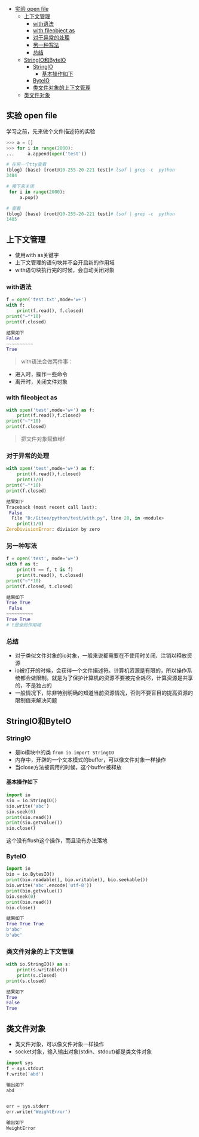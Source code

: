 
 * [实验 open file](#实验-open-file)
      * [上下文管理](#上下文管理)
         * [with语法](#with语法)
         * [with fileobject as](#with-fileobject-as)
         * [对于异常的处理](#对于异常的处理)
         * [另一种写法](#另一种写法)
         * [总结](#总结)
      * [StringIO和ByteIO](#stringio和byteio)
         * [StringIO](#stringio)
            * [基本操作如下](#基本操作如下)
         * [ByteIO](#byteio)
         * [类文件对象的上下文管理](#类文件对象的上下文管理)
      * [类文件对象](#类文件对象)


## 实验 open file

学习之前，先来做个文件描述符的实验

```python
>>> a = []
>>> for i in range(2000):
...     a.append(open('test'))

# 在另一个tty查看
(blog) (base) [root@10-255-20-221 test]# lsof | grep -c  python
3404

# 接下来关闭
 for i in range(2000):
     a.pop()

# 查看
(blog) (base) [root@10-255-20-221 test]# lsof | grep -c  python
1405
```

## 上下文管理

- 使用with as关键字
- 上下文管理的语句块并不会开启新的作用域
- with语句块执行完的时候，会自动关闭对象

### with语法

```python
f = open('test.txt',mode='w+')
with f:
    print(f.read(), f.closed)
print("~"*10)
print(f.closed)

结果如下
False
~~~~~~~~~~
True
```

>with语法会做两件事：

- 进入时，操作一些命令
- 离开时，关闭文件对象


### with fileobject as

```python
with open('test',mode='w+') as f:
    print(f.read(),f.closed)
print("~"*10)
print(f.closed)
```

>把文件对象赋值给f

### 对于异常的处理

```python
with open('test',mode='w+') as f:
    print(f.read(),f.closed)
    print(1/0)
print("~"*10)
print(f.closed)

结果如下
Traceback (most recent call last):
 False
  File "D:/Gitee/python/test/with.py", line 20, in <module>
    print(1/0)
ZeroDivisionError: division by zero
```

###  另一种写法

```python
f = open('test', mode='w+')
with f as t:
    print(t == f, t is f)
    print(t.read(), t.closed)
print("~"*10)
print(f.closed, t.closed)

结果如下
True True
 False
~~~~~~~~~~
True True
# t是全局作用域
```

### 总结

- 对于类似文件对象的io对象，一般来说都需要在不使用时关闭、注销以释放资源
- io被打开的时候，会获得一个文件描述符。计算机资源是有限的，所以操作系统都会做限制。就是为了保护计算机的资源不要被完全耗尽，计算资源是共享的，不是独占的
- 一般情况下，除非特别明确的知道当前资源情况，否则不要盲目的提高资源的限制值来解决问题

## StringIO和ByteIO

### StringIO

- 是io模块中的类
  `from io import StringIO`
- 内存中，开辟的一个文本模式的buffer，可以像文件对象一样操作
- 当close方法被调用的时候，这个buffer被释放

#### 基本操作如下

```python
import io
sio = io.StringIO()
sio.write('abc')
sio.seek(0)
print(sio.read())
print(sio.getvalue())
sio.close()
```

这个没有flush这个操作，而且没有办法落地


### ByteIO

```python
import io
bio = io.BytesIO()
print(bio.readable(), bio.writable(), bio.seekable())
bio.write('abc'.encode('utf-8'))
print(bio.getvalue())
bio.seek(0)
print(bio.read())
bio.close()

结果如下
True True True
b'abc'
b'abc'
```


### 类文件对象的上下文管理

```python
with io.StringIO() as s:
    print(s.writable())
    print(s.closed)
print(s.closed)

结果如下
True
False
True
```

## 类文件对象

- 类文件对象，可以像文件对象一样操作
- socket对象，输入输出对象(stdin、stdout)都是类文件对象


```python
import sys
f = sys.stdout
f.write('abd')

输出如下
abd


err = sys.stderr
err.write('WeightError')

输出如下
WeightError
```